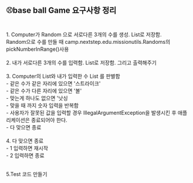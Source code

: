 <h2>⚾base ball Game 요구사항 정리</h2>

<br>
1. Computer가 Random 으로 서로다른 3개의 수를 생성. List로 저장함. </br>
Random으로 수를 만들 때 camp.nextstep.edu.missionutils.Randoms의 pickNumberInRange()사용</br></br>
2. 내가 서로다른 3개의 수를 입력함. List로 저장함. 그리고 출력해주기 </br></br>
3. Computer의 List와 내가 입력한 수 List 를 판별함</br>
 - 같은 수가 같은 자리에 있으면 '스트라이크'</br>
 - 같은 수가 다른 자리에 있으면 '볼'</br>
 - 맞는게 하나도 없으면 '낫싱</br>
 - 맞을 때 까지 숫자 입력을 반복함</br>
 - 사용자가 잘못된 값을 입력할 경우 IllegalArgumentException을 발생시킨 후 애플리케이션은 종료되어야 한다.</br>
 - 다 맞으면 종료</br></br>
4. 다 맞으면 종료</br>
 - 1 입력하면 재시작 </br>
 - 2 입력하면 종료</br></br>

5.Test 코드 만들기</br>
</a>